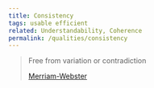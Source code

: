 ```yaml
---
title: Consistency
tags: usable efficient
related: Understandability, Coherence
permalink: /qualities/consistency
---
```


>Free from variation or contradiction
>
>[Merriam-Webster](https://www.merriam-webster.com/dictionary/consistent)
